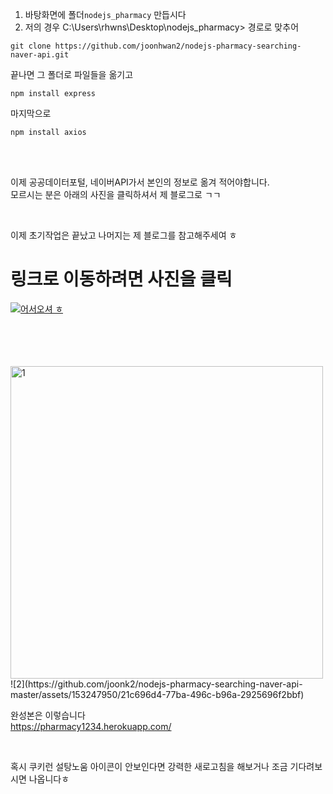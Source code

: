 1. 바탕화면에 폴더`nodejs_pharmacy` 만듭시다
2. 저의 경우 C:\Users\rhwns\Desktop\nodejs_pharmacy> 경로로 맞추어
```console
git clone https://github.com/joonhwan2/nodejs-pharmacy-searching-naver-api.git
```
끝나면 그 폴더로 파일들을 옮기고
```console
npm install express
```

마지막으로
```console
npm install axios
```

<br>
<br>

이제 공공데이터포털, 네이버API가서 본인의 정보로 옮겨 적어야합니다.\
모르시는 분은 아래의 사진을 클릭하셔서 제 블로그로 ㄱㄱ

<br>

이제 초기작업은 끝났고 나머지는 제 블로그를 참고해주세여 ㅎ

# 링크로 이동하려면 사진을 클릭

[![어서오셔 ㅎ](https://encrypted-tbn0.gstatic.com/images?q=tbn:ANd9GcQk-zPB4TCuWRNJVIF0aWgniDPNJgUTdXmILg&usqp=CAU)](https://joonhwan2.github.io/)


<br>
<br>
<br>
<br>
<img width="500" alt="1" src="https://github.com/joonk2/nodejs-pharmacy-searching-naver-api-master/assets/153247950/feb705df-6646-4199-8f00-aeb6d8ce5dc2">
![2](https://github.com/joonk2/nodejs-pharmacy-searching-naver-api-master/assets/153247950/21c696d4-77ba-496c-b96a-2925696f2bbf)

완성본은 이렇습니다\
https://pharmacy1234.herokuapp.com/

<br>

혹시 쿠키런 설탕노움 아이콘이 안보인다면 강력한 새로고침을 해보거나 조금 기다려보시면 나옵니다ㅎ
